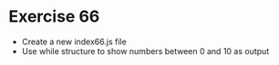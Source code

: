 # Exercise 66

- Create a new index66.js file
- Use while structure to show numbers between 0 and 10 as output
